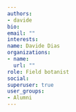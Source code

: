 ```yaml
---
authors:
- davide
bio: 
email: ""
interests:
name: Davide Dias
organizations:
- name: 
  url: ""
role: Field botanist
social:
superuser: true
user_groups:
- Alumni
---
```




